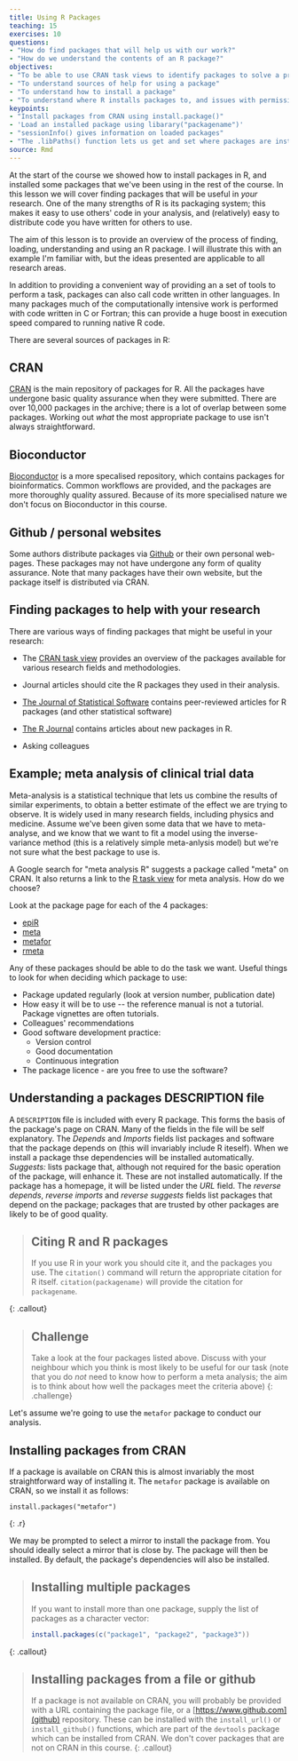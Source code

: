 ```yaml
---
title: Using R Packages
teaching: 15
exercises: 10
questions:
- "How do find packages that will help us with our work?"
- "How do we understand the contents of an R package?"
objectives:
- "To be able to use CRAN task views to identify packages to solve a problem."
- "To understand sources of help for using a package" 
- "To understand how to install a package"
- "To understand where R installs packages to, and issues with permissions"
keypoints:
- "Install packages from CRAN using install.package()"
- 'Load an installed package using libarary("packagename")'
- "sessionInfo() gives information on loaded packages"
- "The .libPaths() function lets us get and set where packages are installed to"
source: Rmd
---
```



At the start of the course we showed how to install packages in R, and installed some packages that we've been using in the rest of the course.  In this lesson we will cover finding packages that will be useful in *your* research.  One of the many strengths of R is its packaging system; this makes it easy to use others' code in your analysis, and (relatively) easy to distribute code you have written for others to use.  

The aim of this lesson is to provide an overview of the process of finding, loading, understanding and using an R package.  I will illustrate this with an example I'm familiar with, but the ideas presented are applicable to all research areas.

In addition to providing a convenient way of providing an a set of tools to perform a task, packages can also call code written in other languages.  In many packages much of the computationally intensive work is performed with code written in C or Fortran; this can provide a huge boost in execution speed compared to running native R code.

There are several sources of packages in R:

## CRAN

[CRAN](https://cran.r-project.org) is the main repository of packages for R.  All the packages have undergone basic quality assurance when they were submitted.  There are over 10,000 packages in the archive; there is a lot of overlap between some packages.  Working out _what_ the most appropriate package to use isn't always straightforward.   

## Bioconductor

[Bioconductor](https://www.bioconductor.org/) is a more specalised repository, which contains packages for bioinformatics.  Common workflows are provided, and the packages are more thoroughly quality assured.   Because of its more specialised nature we don't focus on Bioconductor in this course.

## Github / personal websites

Some authors distribute packages via [Github](https://www.github.com) or their own personal web-pages.  These packages may not have undergone any form of quality assurance.   Note that many packages have their own website, but the package itself is distributed via CRAN. 

## Finding packages to help with your research

There are various ways of finding packages that might be useful in your research:

* The [CRAN task view](https://cran.r-project.org/web/views/) provides an overview of the packages available for various research fields and methodologies.   

* Journal articles should cite the R packages they used in their analysis. 

* [The Journal of Statistical Software](https://www.jstatsoft.org/index) contains peer-reviewed articles for R packages (and other statistical software)

* [The R Journal](https://journal.r-project.org/) contains articles about new packages in R.

* Asking colleagues

## Example; meta analysis of clinical trial data

Meta-analysis is a statistical technique that lets us combine the results of similar experiments, to obtain a better estimate of the effect we are trying to observe.  It is widely used in many research fields, including physics and medicine.   Assume we've been given some data that we have to meta-analyse, and we know that we want to fit a model using the inverse-variance method (this is a relatively simple meta-anlysis model) but we're not sure what the best package to use is.

A Google search for "meta analysis R" suggests a package called "meta" on CRAN.  It also returns a link to the [R task view](https://cran.r-project.org/web/views/MetaAnalysis.html) for meta analysis.  How do we choose?

Look at the package page for each of the 4 packages:

* [epiR](https://cran.r-project.org/web/packages/epiR/index.html)
* [meta](https://cran.r-project.org/web/packages/meta/index.html)
* [metafor](https://cran.r-project.org/web/packages/metafor/index.html)
* [rmeta](https://cran.r-project.org/web/packages/rmeta/index.html)

Any of these packages should be able to do the task we want.  Useful things to look for when deciding which package to use:

* Package updated regularly (look at version number, publication date)
* How easy it will be to use -- the reference manual is not a tutorial.  Package vignettes are often tutorials.
* Colleagues' recommendations
* Good software development practice:
    * Version control
    * Good documentation
    * Continuous integration
* The package licence - are you free to use the software?

## Understanding a packages DESCRIPTION file

A `DESCRIPTION` file is included with every R package. This forms the basis of the package's page on CRAN.  Many of the fields in the file will be self explanatory.   The _Depends_ and _Imports_ fields list packages and software that the package depends on (this will invariably include R iteself).  When we install a package thse dependencies will be installed automatically.  _Suggests:_ lists package that, although not required for the basic operation of the package, will enhance it.  These are not installed automatically.   If the package has a homepage, it will be listed under the _URL_ field. The _reverse depends_, _reverse imports_ and _reverse suggests_ fields list packages that depend on the package; packages that are trusted by other packages are likely to be of good quality.  


> ## Citing R and R packages
> If you use R in your work you should cite it, and the packages you use. The `citation()` command will return the appropriate citation for R itself.  `citation(packagename)` will provide the citation for `packagename`. 
>
{: .callout}


> ## Challenge
> Take a look at the four packages listed above.  Discuss with your neighbour which you think is most likely to be useful for our task (note that you do *not* need to know how to perform a meta analysis; the aim is to think about how well the packages meet the criteria above)
{: .challenge}

Let's assume we're going to use the `metafor` package to conduct our analysis. 

## Installing packages from CRAN

If a package is available on CRAN this is almost invariably the most straightforward way of installing it. The `metafor` package is available on CRAN, so we install it as follows:

```
install.packages("metafor")
```
{: .r}

We may be prompted to select a mirror to install the package from. You should ideally select a mirror that is close by.  The package will then be installed. By default, the package's dependencies will also be installed.

> ## Installing multiple packages
> If you want to install more than one package, supply the list of packages as a character vector:
> 
> ```r
> install.packages(c("package1", "package2", "package3"))
> ```
>
{: .callout}

> ## Installing packages from a file or github
> If a package is not available on CRAN, you will probably be provided with a URL containing the
> package file, or a [https://www.github.com](github) repository.   These can be installed with
> the `install_url()` or `install_github()` functions, which are part of the `devtools` package
> which can be installed from CRAN.  We don't cover packages that are not on CRAN in this course.
{: .callout}




